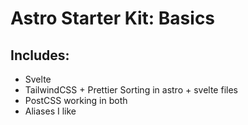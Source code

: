# Astro Starter Kit: Basics

## Includes:

- Svelte
- TailwindCSS + Prettier Sorting in astro + svelte files
- PostCSS working in both
- Aliases I like
